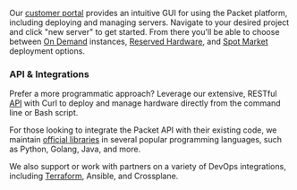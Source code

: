 <!--<meta>
{
    "title":"Overview",
    "description":"Learn more about Deployment Options.",
    "tag":["Deployment Options"]
}
</meta>-->
Our [customer portal](https://app.packet.net) provides an intuitive GUI for using the Packet platform, including deploying and managing servers. Navigate to your desired project and click "new server" to get started. From there you'll be able to choose between [On Demand](https://www.packet.com/developers/docs/servers/deployment-options/on-demand) instances, [Reserved Hardware](https://www.packet.com/developers/docs/servers/deployment-options/reserved-hardware), and [Spot Market](https://www.packet.com/developers/docs/servers/deployment-options/spot-market) deployment options.

### API & Integrations
Prefer a more programmatic approach? Leverage our extensive, RESTful [API](https://www.packet.com/developers/api/) with Curl to deploy and manage hardware directly from the command line or Bash script.

For those looking to integrate the Packet API with their existing code, we maintain [official libraries](https://www.packet.com/developers/libraries/) in several popular programming languages, such as Python, Golang, Java, and more.  

We also support or work with partners on a variety of DevOps integrations, including [Terraform](https://www.terraform.io/docs/providers/packet/index.html), Ansible, and Crossplane.
